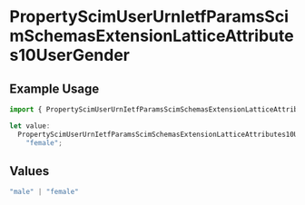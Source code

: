 # PropertyScimUserUrnIetfParamsScimSchemasExtensionLatticeAttributes10UserGender

## Example Usage

```typescript
import { PropertyScimUserUrnIetfParamsScimSchemasExtensionLatticeAttributes10UserGender } from "@unified-api/typescript-sdk/sdk/models/shared";

let value:
  PropertyScimUserUrnIetfParamsScimSchemasExtensionLatticeAttributes10UserGender =
    "female";
```

## Values

```typescript
"male" | "female"
```